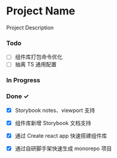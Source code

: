 # Project Name

Project Description

### Todo

- [ ] 组件库打包命令优化  
- [ ] 抽离 TS 通用配置  

### In Progress


### Done ✓

- [x] Storybook notes、viewport 支持  
- [x] 组件库新增 Storybook 文档支持  
- [x] 通过 Create react app 快速搭建组件库  
- [x] 通过自研脚手架快速生成 monorepo 项目  

